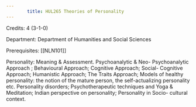 ```yaml
---
        title: HUL265 Theories of Personality
---
```

Credits: 4 (3-1-0)

Department: Department of Humanities and Social Sciences

Prerequisites: [[NLN101]]

Personality: Meaning & Assessment. Psychoanalytic & Neo- Psychoanalytic Approach ; Behavioural Approach; Cognitive Approach; Social- Cognitive Approach; Humanistic Approach; The Traits Approach; Models of healthy personality: the notion of the mature person, the self-actualizing personality etc. Personality disorders; Psychotherapeutic techniques and Yoga & Meditation; Indian perspective on personality; Personality in Socio- cultural context.